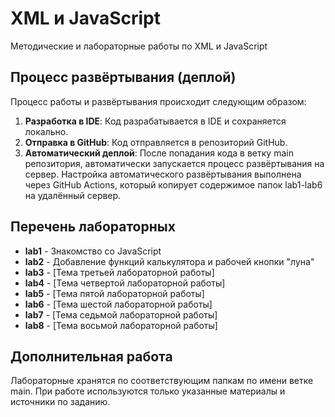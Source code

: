 # XML и JavaScript

Методические и лабораторные работы по XML и JavaScript

## Процесс развёртывания (деплой)

Процесс работы и развёртывания происходит следующим образом:
1. **Разработка в IDE**: Код разрабатывается в IDE и сохраняется локально.
2. **Отправка в GitHub**: Код отправляется в репозиторий GitHub.
3. **Автоматический деплой**: После попадания кода в ветку main репозитория, автоматически запускается процесс развёртывания на сервер.
Настройка автоматического развёртывания выполнена через GitHub Actions, который копирует содержимое папок lab1-lab6 на удалённый сервер.

## Перечень лабораторных
- **lab1** - Знакомство со JavaScript
- **lab2** - Добавление функций калькулятора и рабочей кнопки "луна"
- **lab3** - [Тема третьей лабораторной работы]
- **lab4** - [Тема четвертой лабораторной работы]
- **lab5** - [Тема пятой лабораторной работы]
- **lab6** - [Тема шестой лабораторной работы]
- **lab7** - [Тема седьмой лабораторной работы]
- **lab8** - [Тема восьмой лабораторной работы]

## Дополнительная работа
Лабораторные хранятся по соответствующим папкам по имени ветке main.
При работе используются только указанные материалы и источники по заданию.

